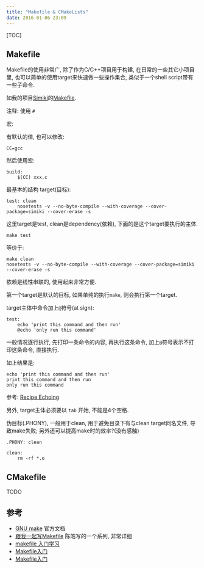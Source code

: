 ```yaml
---
title: "Makefile & CMakeLists"
date: 2016-01-06 23:09
---
```


[TOC]


## Makefile ##

Makefile的使用非常广, 除了作为C/C++项目用于构建, 在日常的一些其它小项目里, 也可以简单的使用target来快速做一些操作集合, 类似于一个shell script带有一些子命令.

如我的项目[Simiki](http://simiki.org/)的[Makefile](https://github.com/tankywoo/simiki/blob/master/Makefile).

注释: 使用 `#`

宏:

有默认的值, 也可以修改:

	CC=gcc

然后使用宏:

	build:
		$(CC) xxx.c

最基本的结构 target(目标):

	test: clean
		nosetests -v --no-byte-compile --with-coverage --cover-package=simiki --cover-erase -s

这里target是test, clean是dependency(依赖), 下面的是这个target要执行的主体.

	make test

等价于:

	make clean
	nosetests -v --no-byte-compile --with-coverage --cover-package=simiki --cover-erase -s

依赖是线性串联的, 使用起来非常方便.

第一个target是默认的目标, 如果单纯的执行`make`, 则会执行第一个target.

target主体中命令加上`@`符号(at sign):

	test:
		echo 'print this command and then run'
		@echo 'only run this command'

一般情况逐行执行, 先打印一条命令的内容, 再执行这条命令, 加上`@`符号表示不打印这条命令, 直接执行.

如上结果是:

	echo 'print this command and then run'
	print this command and then run
	only run this command

参考: [Recipe Echoing](http://www.gnu.org/software/make/manual/make.html#index-_0040-_0028in-recipes_0029)

另外, target主体必须要以 `tab` 开始, 不能是4个空格.

伪目标(.PHONY), 一般用于clean, 用于避免目录下有与clean target同名文件, 导致make失败; 另外还可以提高make时的效率?(没有感触)

	.PHONY: clean

	clean:
		rm -rf *.o

## CMakefile ##

TODO


## 参考 ##

* [GNU make](http://www.gnu.org/software/make/manual/make.html) 官方文档
* [跟我一起写Makefile](http://blog.csdn.net/haoel/article/details/2886) 陈皓写的一个系列, 非常详细
* [makefile 入门学习](http://ylwhere.cf/2015/06/03/makefile-%E5%85%A5%E9%97%A8%E5%AD%A6%E4%B9%A0/)
* [Makefile入门](http://harttle.com/2014/01/01/makefile.html)
* [Makefile入门](http://lesca.me/archives/makefiles.html)
